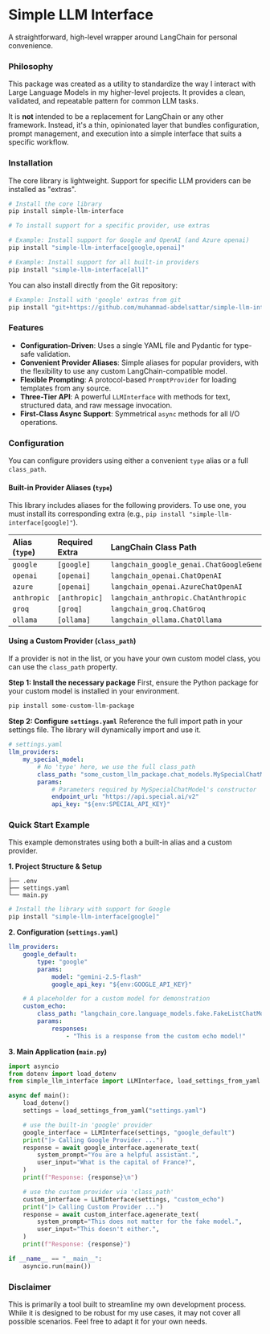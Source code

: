 # Simple LLM Interface

A straightforward, high-level wrapper around LangChain for personal convenience.

### Philosophy

This package was created as a utility to standardize the way I interact with Large Language Models in my higher-level projects. It provides a clean, validated, and repeatable pattern for common LLM tasks.

It is **not** intended to be a replacement for LangChain or any other framework. Instead, it's a thin, opinionated layer that bundles configuration, prompt management, and execution into a simple interface that suits a specific workflow.

### Installation

The core library is lightweight. Support for specific LLM providers can be installed as "extras".

```bash
# Install the core library
pip install simple-llm-interface

# To install support for a specific provider, use extras

# Example: Install support for Google and OpenAI (and Azure openai)
pip install "simple-llm-interface[google,openai]"

# Example: Install support for all built-in providers
pip install "simple-llm-interface[all]"
```

You can also install directly from the Git repository:

```bash
# Example: Install with 'google' extras from git
pip install "git+https://github.com/muhammad-abdelsattar/simple-llm-interface.git#egg=simple-llm-interface[google]"
```

### Features

- **Configuration-Driven**: Uses a single YAML file and Pydantic for type-safe validation.
- **Convenient Provider Aliases**: Simple aliases for popular providers, with the flexibility to use any custom LangChain-compatible model.
- **Flexible Prompting**: A protocol-based `PromptProvider` for loading templates from any source.
- **Three-Tier API**: A powerful `LLMInterface` with methods for text, structured data, and raw message invocation.
- **First-Class Async Support**: Symmetrical `async` methods for all I/O operations.

### Configuration

You can configure providers using either a convenient `type` alias or a full `class_path`.

#### Built-in Provider Aliases (`type`)

This library includes aliases for the following providers. To use one, you must install its corresponding extra (e.g., `pip install "simple-llm-interface[google]"`).

| Alias (`type`) | Required Extra | LangChain Class Path                            |
| :------------- | :------------- | :---------------------------------------------- |
| `google`       | `[google]`     | `langchain_google_genai.ChatGoogleGenerativeAI` |
| `openai`       | `[openai]`     | `langchain_openai.ChatOpenAI`                   |
| `azure`        | `[openai]`     | `langchain_openai.AzureChatOpenAI`              |
| `anthropic`    | `[anthropic]`  | `langchain_anthropic.ChatAnthropic`             |
| `groq`         | `[groq]`       | `langchain_groq.ChatGroq`                       |
| `ollama`       | `[ollama]`     | `langchain_ollama.ChatOllama`                   |

#### Using a Custom Provider (`class_path`)

If a provider is not in the list, or you have your own custom model class, you can use the `class_path` property.

**Step 1: Install the necessary package**
First, ensure the Python package for your custom model is installed in your environment.

```bash
pip install some-custom-llm-package
```

**Step 2: Configure `settings.yaml`**
Reference the full import path in your settings file. The library will dynamically import and use it.

```yaml
# settings.yaml
llm_providers:
    my_special_model:
        # No 'type' here, we use the full class_path
        class_path: "some_custom_llm_package.chat_models.MySpecialChatModel"
        params:
            # Parameters required by MySpecialChatModel's constructor
            endpoint_url: "https://api.special.ai/v2"
            api_key: "${env:SPECIAL_API_KEY}"
```

### Quick Start Example

This example demonstrates using both a built-in alias and a custom provider.

**1. Project Structure & Setup**

```my_project/
├── .env
├── settings.yaml
└── main.py
```

```bash
# Install the library with support for Google
pip install "simple-llm-interface[google]"
```

**2. Configuration (`settings.yaml`)**

```yaml
llm_providers:
    google_default:
        type: "google"
        params:
            model: "gemini-2.5-flash"
            google_api_key: "${env:GOOGLE_API_KEY}"

    # A placeholder for a custom model for demonstration
    custom_echo:
        class_path: "langchain_core.language_models.fake.FakeListChatModel"
        params:
            responses:
                - "This is a response from the custom echo model!"
```

**3. Main Application (`main.py`)**

```python
import asyncio
from dotenv import load_dotenv
from simple_llm_interface import LLMInterface, load_settings_from_yaml

async def main():
    load_dotenv()
    settings = load_settings_from_yaml("settings.yaml")

    # use the built-in 'google' provider
    google_interface = LLMInterface(settings, "google_default")
    print("|> Calling Google Provider ...")
    response = await google_interface.agenerate_text(
        system_prompt="You are a helpful assistant.",
        user_input="What is the capital of France?",
    )
    print(f"Response: {response}\n")

    # use the custom provider via 'class_path'
    custom_interface = LLMInterface(settings, "custom_echo")
    print("|> Calling Custom Provider ...")
    response = await custom_interface.agenerate_text(
        system_prompt="This does not matter for the fake model.",
        user_input="This doesn't either.",
    )
    print(f"Response: {response}")

if __name__ == "__main__":
    asyncio.run(main())
```

### Disclaimer

This is primarily a tool built to streamline my own development process. While it is designed to be robust for my use cases, it may not cover all possible scenarios. Feel free to adapt it for your own needs.
